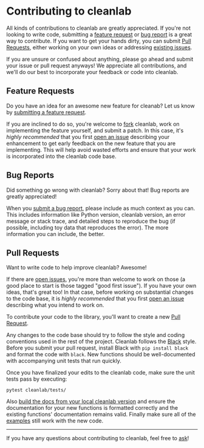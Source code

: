 # Contributing to cleanlab

All kinds of contributions to cleanlab are greatly appreciated. If you're not looking to write code, submitting a [feature request](#feature-requests) or
[bug report](#bug-reports) is a great way to contribute. If you want to get
your hands dirty, you can submit [Pull Requests](#pull-requests), either working on your
own ideas or addressing [existing issues][issues].

If you are unsure or confused about anything, please go ahead and submit your
issue or pull request anyways! We appreciate all contributions, and we'll do
our best to incorporate your feedback or code into cleanlab.

## Feature Requests

Do you have an idea for an awesome new feature for cleanab? Let us know by
[submitting a feature request][issue].

If you are inclined to do so, you're welcome to [fork][fork] cleanlab, work on
implementing the feature yourself, and submit a patch. In this case, it's
*highly recommended* that you first [open an issue][issue] describing your
enhancement to get early feedback on the new feature that you are implementing.
This will help avoid wasted efforts and ensure that your work is incorporated
into the cleanlab code base.

## Bug Reports

Did something go wrong with cleanlab? Sorry about that! Bug reports are greatly
appreciated!

When you [submit a bug report][issue], please include as much context as you
can. This includes information like Python version, cleanlab version, an error
message or stack trace, and detailed steps to reproduce the bug (if possible, including toy data that reproduces the error). The more information you can include, the better.

## Pull Requests

Want to write code to help improve cleanlab? Awesome!

If there are [open issues][issues], you're more than welcome to work on those (a good place to start is those tagged "good first issue"). If you have your own ideas, that's great too! In that case, before working on substantial changes to the code base, it is *highly recommended* that you first
[open an issue][issue] describing what you intend to work on.

To contribute your code to the library, you'll want to create a new [Pull Request][pr]. 

Any changes to the code base should try to follow the style and coding conventions used in the rest of the project. Cleanlab follows the [Black] style. Before you submit your pull request, install Black with `pip install black` and format the code with `black`. New functions should be well-documented with accompanying unit tests that run quickly.

Once you have finalized your edits to the cleanlab code, make sure the unit tests pass by executing:

```
pytest cleanlab/tests/
```

Also [build the docs from your local cleanlab version][instructions] and ensure the documentation for your new functions is formatted correctly and the existing functions' documentation remains valid. 
Finally make sure all of the [examples] still work with the new code.

---

If you have any questions about contributing to cleanlab, feel free to
[ask][discussions]!

[issue]: https://github.com/cleanlab/cleanlab/issues/new
[issues]: https://github.com/cleanlab/cleanlab/issues
[fork]: https://github.com/cleanlab/cleanlab/fork
[pr]: https://github.com/cleanlab/cleanlab/pulls
[discussions]: https://github.com/cleanlab/cleanlab/discussions
[examples]: https://github.com/cleanlab/examples
[instructions]: https://github.com/cleanlab/cleanlab/blob/master/docs/README.md#build-the-cleanlab-docs-locally
[Black]: https://github.com/psf/black
